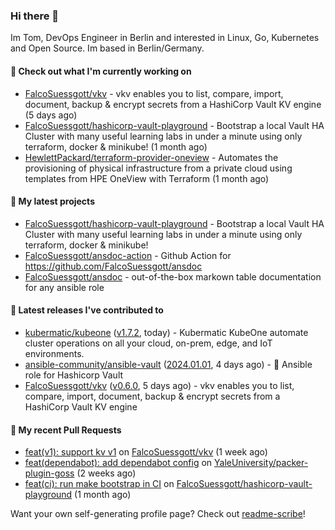 ### Hi there 👋

Im Tom, DevOps Engineer in Berlin and interested in Linux, Go, Kubernetes and Open Source.
Im based in Berlin/Germany.

#### 👷 Check out what I'm currently working on

- [FalcoSuessgott/vkv](https://github.com/FalcoSuessgott/vkv) - vkv enables you to list, compare, import, document, backup &amp; encrypt secrets from a HashiCorp Vault KV engine (5 days ago)
- [FalcoSuessgott/hashicorp-vault-playground](https://github.com/FalcoSuessgott/hashicorp-vault-playground) - Bootstrap a local Vault HA Cluster with many useful learning labs in under a minute using only terraform, docker &amp; minikube! (1 month ago)
- [HewlettPackard/terraform-provider-oneview](https://github.com/HewlettPackard/terraform-provider-oneview) - Automates the provisioning of physical infrastructure from a private cloud using templates from HPE OneView with Terraform (1 month ago)

#### 🌱 My latest projects

- [FalcoSuessgott/hashicorp-vault-playground](https://github.com/FalcoSuessgott/hashicorp-vault-playground) - Bootstrap a local Vault HA Cluster with many useful learning labs in under a minute using only terraform, docker &amp; minikube!
- [FalcoSuessgott/ansdoc-action](https://github.com/FalcoSuessgott/ansdoc-action) - Github Action for https://github.com/FalcoSuessgott/ansdoc
- [FalcoSuessgott/ansdoc](https://github.com/FalcoSuessgott/ansdoc) - out-of-the-box markown table documentation for any ansible role

#### 🔭 Latest releases I've contributed to

- [kubermatic/kubeone](https://github.com/kubermatic/kubeone) ([v1.7.2](https://github.com/kubermatic/kubeone/releases/tag/v1.7.2), today) - Kubermatic KubeOne automate cluster operations on all your cloud, on-prem, edge, and IoT environments.  
- [ansible-community/ansible-vault](https://github.com/ansible-community/ansible-vault) ([2024.01.01](https://github.com/ansible-community/ansible-vault/releases/tag/2024.01.01), 4 days ago) - :key: Ansible role for Hashicorp Vault
- [FalcoSuessgott/vkv](https://github.com/FalcoSuessgott/vkv) ([v0.6.0](https://github.com/FalcoSuessgott/vkv/releases/tag/v0.6.0), 5 days ago) - vkv enables you to list, compare, import, document, backup &amp; encrypt secrets from a HashiCorp Vault KV engine

#### 🔨 My recent Pull Requests

- [feat(v1): support kv v1](https://github.com/FalcoSuessgott/vkv/pull/195) on [FalcoSuessgott/vkv](https://github.com/FalcoSuessgott/vkv) (1 week ago)
- [feat(dependabot): add dependabot config](https://github.com/YaleUniversity/packer-plugin-goss/pull/72) on [YaleUniversity/packer-plugin-goss](https://github.com/YaleUniversity/packer-plugin-goss) (2 weeks ago)
- [feat(ci): run make bootstrap in CI](https://github.com/FalcoSuessgott/hashicorp-vault-playground/pull/24) on [FalcoSuessgott/hashicorp-vault-playground](https://github.com/FalcoSuessgott/hashicorp-vault-playground) (1 month ago)

Want your own self-generating profile page? Check out [readme-scribe](https://github.com/muesli/readme-scribe)!